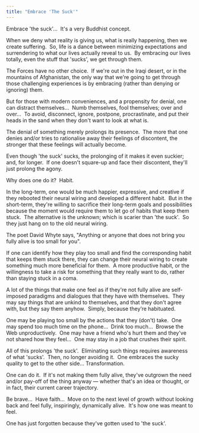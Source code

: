 ```yaml
---
title: "Embrace 'The Suck'"
---
```


Embrace 'the suck'&hellip;&nbsp; It's a very Buddhist concept.

When we deny what reality is giving us, what is really happening, then we create suffering.&nbsp; So, life is a dance between minimizing expectations and
surrendering to what our lives actually reveal to us.&nbsp; By embracing our lives totally, even the stuff that 'sucks', we get through them.

The Forces have no other choice.&nbsp; If we're out in the Iraqi desert, or in the mountains of Afghanistan, the only way that we're going to get through
those challenging experiences is by embracing (rather than denying or ignoring) them.

But for those with modern conveniences, and a propensity for denial, one can distract themselves&hellip;&nbsp; Numb themselves, fool themselves; over and
over&hellip;&nbsp; To avoid, disconnect, ignore, postpone, procrastinate, and put their heads in the sand when they don't want to look at what is.

The denial of something merely prolongs its presence.&nbsp; The more that one denies and/or tries to rationalise away their feelings of discontent, the
stronger that these feelings will actually become.

Even though 'the suck' sucks, the prolonging of it makes it even suckier; and, for longer.&nbsp; If one doesn't square-up and face their discontent, they'll
just prolong the agony.

Why does one do it?&nbsp; Habit.

In the long-term, one would be much happier, expressive, and creative if they rebooted their neural wiring and developed a different habit.&nbsp; But in the
short-term, they're willing to sacrifice their long-term goals and possibilities because the moment would require them to let go of habits that keep them
stuck.&nbsp; The alternative is the unknown; which is scarier than 'the suck'.&nbsp; So they just hang on to the old neural wiring.

The poet David Whyte says, &quot;Anything or anyone that does not bring you fully alive is too small for you&quot;.

If one can identify how they play too small and find the corresponding habit that keeps them stuck there, they can change their neural wiring to create
something much more beneficial for them.&nbsp; A more productive habit, or the willingness to take a risk for something that they really want to do, rather
than staying stuck in a coma.

A lot of the things that make one feel as if they're not fully alive are self-imposed paradigms and dialogues that they have with themselves.&nbsp; They may
say things that are unkind to themselves, and that they don't agree with, but they say them anyhow.&nbsp; Simply, because they’re habituated.

One may be playing too small by the actions that they (don't) take.&nbsp; One may spend too much time on the phone&hellip;&nbsp; Drink too
much&hellip;&nbsp; Browse the Web unproductively.&nbsp; One may have a friend who's hurt them and they've not shared how they feel&hellip;&nbsp; One may
stay in a job that crushes their spirit.

All of this prolongs 'the suck'.&nbsp; Eliminating such things requires awareness of what 'sucks'.&nbsp; Then, no longer avoiding it.&nbsp; One embraces the
sucky quality to get to the other side&hellip; Transformation.

One can do it.&nbsp; If it's not making them fully alive, they've outgrown the need and/or pay-off of the thing anyway &#8212; whether that's an idea or
thought, or in fact, their current career trajectory.

Be brave&hellip;&nbsp; Have faith&hellip;&nbsp; Move on to the next level of growth without looking back and feel fully, inspiringly, dynamically
alive.&nbsp; It's how one was meant to feel.

One has just forgotten because they've gotten used to 'the suck'.

